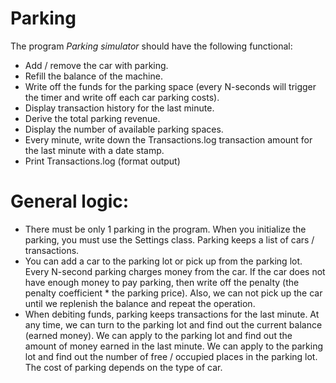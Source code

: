 # Parking
The program _Parking simulator_ should have the following functional:
* Add / remove the car with parking.
* Refill the balance of the machine.
* Write off the funds for the parking space (every N-seconds will trigger the timer and write off each car parking costs).
* Display transaction history for the last minute.
* Derive the total parking revenue.
* Display the number of available parking spaces.
* Every minute, write down the Transactions.log transaction amount for the last minute with a date stamp.
* Print Transactions.log (format output)

# General logic:
* There must be only 1 parking in the program. When you initialize the parking, you must use the Settings class. Parking keeps a list of    cars / transactions.
* You can add a car to the parking lot or pick up from the parking lot. Every N-second parking charges money from the car. If the car does  not have enough money to pay parking, then write off the penalty (the penalty coefficient * the parking price). Also, we can not pick up the car until we replenish the balance and repeat the operation.
* When debiting funds, parking keeps transactions for the last minute. At any time, we can turn to the parking lot and find out the current balance (earned money). We can apply to the parking lot and find out the amount of money earned in the last minute. We can apply to the parking lot and find out the number of free / occupied places in the parking lot. The cost of parking depends on the type of car.
